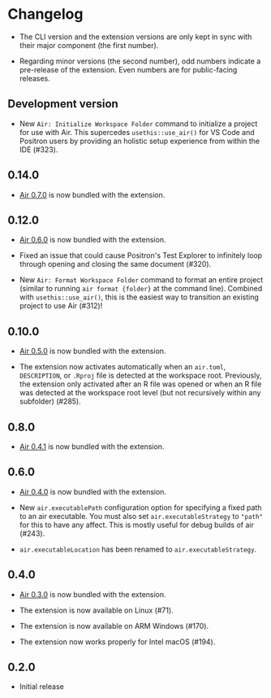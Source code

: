 # Changelog

- The CLI version and the extension versions are only kept in sync with their major component (the first number).

- Regarding minor versions (the second number), odd numbers indicate a pre-release of the extension. Even numbers are for public-facing releases.


## Development version

- New `Air: Initialize Workspace Folder` command to initialize a project for use with Air. This supercedes `usethis::use_air()` for VS Code and Positron users by providing an holistic setup experience from within the IDE (#323).


## 0.14.0

- [Air 0.7.0](https://github.com/posit-dev/air/blob/main/CHANGELOG.md) is now bundled with the extension.


## 0.12.0

- [Air 0.6.0](https://github.com/posit-dev/air/blob/main/CHANGELOG.md) is now bundled with the extension.

- Fixed an issue that could cause Positron's Test Explorer to infinitely loop through opening and closing the same document (#320).

- New `Air: Format Workspace Folder` command to format an entire project (similar to running `air format {folder}` at the command line). Combined with `usethis::use_air()`, this is the easiest way to transition an existing project to use Air (#312)!


## 0.10.0

- [Air 0.5.0](https://github.com/posit-dev/air/blob/main/CHANGELOG.md) is now bundled with the extension.

- The extension now activates automatically when an `air.toml`, `DESCRIPTION`, or `.Rproj` file is detected at the workspace root. Previously, the extension only activated after an R file was opened or when an R file was detected at the workspace root level (but not recursively within any subfolder) (#285).


## 0.8.0

- [Air 0.4.1](https://github.com/posit-dev/air/blob/main/CHANGELOG.md) is now bundled with the extension.


## 0.6.0

- [Air 0.4.0](https://github.com/posit-dev/air/blob/main/CHANGELOG.md) is now bundled with the extension.

- New `air.executablePath` configuration option for specifying a fixed path to an air executable. You must also set `air.executableStrategy` to `"path"` for this to have any affect. This is mostly useful for debug builds of air (#243).

- `air.executableLocation` has been renamed to `air.executableStrategy`.


## 0.4.0

- [Air 0.3.0](https://github.com/posit-dev/air/blob/main/CHANGELOG.md) is now bundled with the extension.

- The extension is now available on Linux (#71).

- The extension is now available on ARM Windows (#170).

- The extension now works properly for Intel macOS (#194).


## 0.2.0

- Initial release
